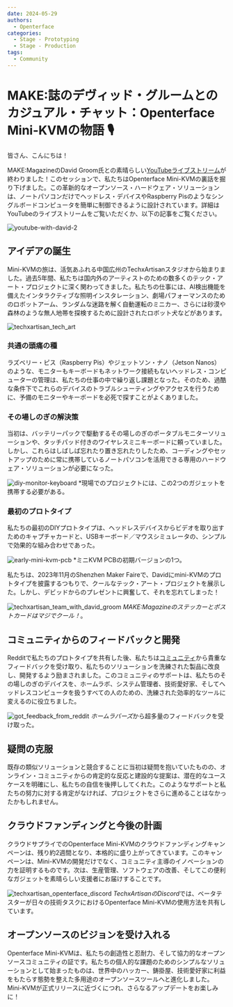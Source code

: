 ```yaml
---
date: 2024-05-29
authors:
  - Openterface
categories:
  - Stage - Prototyping
  - Stage - Production
tags:
  - Community
---
```


# MAKE:誌のデヴィッド・グルームとのカジュアル・チャット：Openterface Mini-KVMの物語 🎙️

皆さん、こんにちは！

MAKE:MagazineのDavid Groom氏との素晴らしい[YouTubeライブストリーム](https://www.youtube.com/live/lwitzvmxsgc?si=s9a1t5_Sce5v22e1)が終わりました！このセッションで、私たちはOpenterface Mini-KVMの裏話を掘り下げました。この革新的なオープンソース・ハードウェア・ソリューションは、ノートパソコンだけでヘッドレス・デバイスやRaspberry Pisのようなシングルボードコンピュータを簡単に制御できるように設計されています。詳細はYouTubeのライブストリームをご覧いただくか、以下の記事をご覧ください。

![youtube-with-david-2](029/youtube-with-david.jpg)

<!-- more -->

## アイデアの誕生

Mini-KVMの旅は、活気あふれる中国広州のTechxArtisanスタジオから始まりました。過去5年間、私たちは国内外のアーティストのための数多くのテック・アート・プロジェクトに深く関わってきました。私たちの仕事には、AI検出機能を備えたインタラクティブな照明インスタレーション、劇場パフォーマンスのためのロボットアーム、ランダムな迷路を解く自動運転のミニカー、さらには砂漠や森林のような無人地帯を探検するために設計されたロボット犬などがあります。

![techxartisan_tech_art](029/techxartisan_tech_art.jpg)

### 共通の頭痛の種
ラズベリー・ピス（Raspberry Pis）やジェットソン・ナノ（Jetson Nanos）のような、モニターもキーボードもネットワーク接続もないヘッドレス・コンピューターの管理は、私たちの仕事の中で繰り返し課題となった。そのため、過酷な条件下でこれらのデバイスのトラブルシューティングやアクセスを行うために、予備のモニターやキーボードを必死で探すことがよくありました。

### その場しのぎの解決策
当初は、バッテリーパックで駆動するその場しのぎのポータブルモニターソリューションや、タッチパッド付きのワイヤレスミニキーボードに頼っていました。しかし、これらはしばしば忘れたり置き忘れたりしたため、コーディングやセットアップのために常に携帯しているノートパソコンを活用できる専用のハードウェア・ソリューションが必要になった。

![diy-monitor-keyboard](029/diy-monitor-keyboard.jpg)
*現場でのプロジェクトには、この2つのガジェットを携帯する必要がある。

### 最初のプロトタイプ
私たちの最初のDIYプロトタイプは、ヘッドレスデバイスからビデオを取り出すためのキャプチャカードと、USBキーボード／マウスシミュレータの、シンプルで効果的な組み合わせであった。

![early-mini-kvm-pcb](029/early-mini-kvm-pcb.jpg)
*ミニKVM PCBの初期バージョンの1つ。

私たちは、2023年11月のShenzhen Maker Faireで、Davidにmini-KVMのプロトタイプを披露するつもりで、クールなテック・アート・プロジェクトを展示した。しかし、デビッドからのプレゼントに興奮して、それを忘れてしまった！

![techxartisan_team_with_david_groom](029/techxartisan_team_with_david_groom.jpg)
*MAKE:Magazineのステッカーとポストカードはマジでクール！*。

## コミュニティからのフィードバックと開発
Redditで私たちのプロトタイプを共有した後、私たちは[コミュニティ](http://openterface.com/community/#community-contributors)から貴重なフィードバックを受け取り、私たちのソリューションを洗練された製品に改良し、開発するよう励まされました。このコミュニティのサポートは、私たちのその場しのぎのデバイスを、ホームラボ、システム管理者、技術愛好家、そしてヘッドレスコンピュータを扱うすべての人のための、洗練された効率的なツールに変えるのに役立ちました。

![got_feedback_from_reddit](029/got_feedback_from_reddit.jpg)
*ホームラバーズ*から超多量のフィードバックを受け取った。

## 疑問の克服
既存の類似ソリューションと競合することに当初は疑問を抱いていたものの、オンライン・コミュニティからの肯定的な反応と建設的な提案は、潜在的なユースケースを明確にし、私たちの自信を後押ししてくれた。このようなサポートと私たちの努力に対する肯定がなければ、プロジェクトをさらに進めることはなかったかもしれません。

## クラウドファンディングと今後の計画
クラウドサプライでのOpenterface Mini-KVMのクラウドファンディングキャンペーンは、残り約2週間となり、本格的に盛り上がってきています。このキャンペーンは、Mini-KVMの開発だけでなく、コミュニティ主導のイノベーションの力を証明するものです。次は、生産管理、ソフトウェアの改善、そしてこの便利なガジェットを素晴らしい支援者にお届けすることです。

![techxartisan_openterface_discord](029/techxartisan_openterface_discord.jpg)
*TechxArtisanのDiscord*では、ベータテスターが日々の技術タスクにおけるOpenterface Mini-KVMの使用方法を共有しています。

## オープンソースのビジョンを受け入れる

Openterface Mini-KVMは、私たちの創造性と忍耐力、そして協力的なオープンソースコミュニティの証です。私たちの個人的な課題のためのシンプルなソリューションとして始まったものは、世界中のハッカー、鋳掛屋、技術愛好家に利益をもたらす態勢を整えた多用途のオープンソースツールへと進化しました。Mini-KVMが正式リリースに近づくにつれ、さらなるアップデートをお楽しみに！